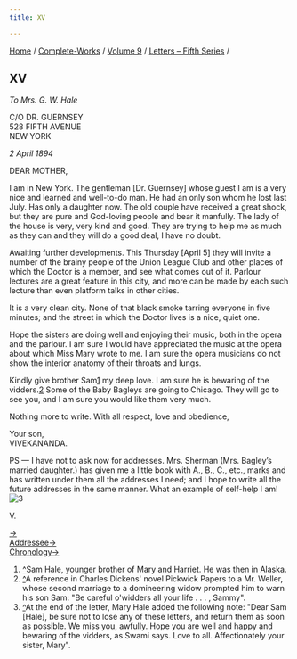 ```yaml
---
title: XV

---
```



[Home](../../../index.htm) / [Complete-Works](../../complete_works.htm)
/ [Volume 9](../volume_9_contents.htm) / [Letters – Fifth
Series](letters_fifth_series_contents.htm) /



## XV

*To Mrs. G. W. Hale*

C/O DR. GUERNSEY  
528 FIFTH AVENUE  
NEW YORK

*2 April 1894*

DEAR MOTHER,

I am in New York. The gentleman \[Dr. Guernsey\] whose guest I am is a
very nice and learned and well-to-do man. He had an only son whom he
lost last July. Has only a daughter now. The old couple have received a
great shock, but they are pure and God-loving people and bear it
manfully. The lady of the house is very, very kind and good. They are
trying to help me as much as they can and they will do a good deal, I
have no doubt.

Awaiting further developments. This Thursday \[April 5\] they will
invite a number of the brainy people of the Union League Club and other
places of which the Doctor is a member, and see what comes out of it.
Parlour lectures are a great feature in this city, and more can be made
by each such lecture than even platform talks in other cities.

It is a very clean city. None of that black smoke tarring everyone in
five minutes; and the street in which the Doctor lives is a nice, quiet
one.

Hope the sisters are doing well and enjoying their music, both in the
opera and the parlour. I am sure I would have appreciated the music at
the opera about which Miss Mary wrote to me. I am sure the opera
musicians do not show the interior anatomy of their throats and lungs.

Kindly give brother Sam[1](#fn1) my deep love. I am sure he is bewaring
of the vidders.[2](#fn2) Some of the Baby Bagleys are going to Chicago.
They will go to see you, and I am sure you would like them very much.

Nothing more to write. With all respect, love and obedience,

Your son,  
VIVEKANANDA.

PS — I have not to ask now for addresses. Mrs. Sherman (Mrs. Bagley’s
married daughter.) has given me a little book with A., B., C., etc.,
marks and has written under them all the addresses I need; and I hope to
write all the future addresses in the same manner. What an example of
self-help I am!![3](#fn3)

  

V.

[→](016_mother.htm)  
[Addressee→](016_mother.htm)  
[Chronology→](../../volume_5/epistles_first_series/008_alasinga.htm)



1.  [^](#fn1_1)Sam Hale, younger brother of Mary and Harriet. He was
    then in Alaska.
2.  [^](#fn2_1)A reference in Charles Dickens' novel Pickwick Papers to
    a Mr. Weller, whose second marriage to a domineering widow prompted
    him to warn his son Sam: "Be careful o'widders all your life . . . ,
    Sammy".
3.  [^](#fn3_1)At the end of the letter, Mary Hale added the following
    note: "Dear Sam \[Hale\], be sure not to lose any of these letters,
    and return them as soon as possible. We miss you, awfully. Hope you
    are well and happy and bewaring of the vidders, as Swami says. Love
    to all. Affectionately your sister, Mary".
